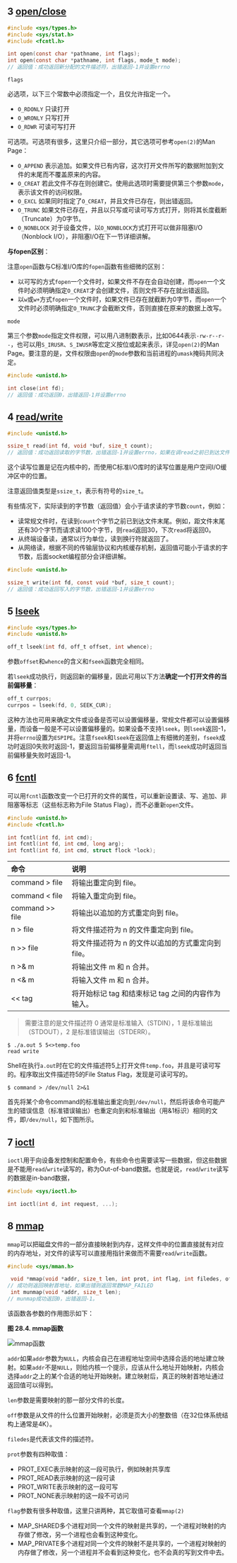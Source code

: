 ## 3 [open/close](https://akaedu.github.io/book/ch28s03.html)

```c
#include <sys/types.h>
#include <sys/stat.h>
#include <fcntl.h>

int open(const char *pathname, int flags);
int open(const char *pathname, int flags, mode_t mode);
// 返回值：成功返回新分配的文件描述符，出错返回-1并设置errno
```

`flags`

必选项，以下三个常数中必须指定一个，且仅允许指定一个。

- `O_RDONLY` 只读打开
- `O_WRONLY` 只写打开
- `O_RDWR` 可读可写打开

可选项。可选项有很多，这里只介绍一部分，其它选项可参考`open(2)`的Man Page：

- `O_APPEND` 表示追加。如果文件已有内容，这次打开文件所写的数据附加到文件的末尾而不覆盖原来的内容。
- `O_CREAT` 若此文件不存在则创建它。使用此选项时需要提供第三个参数`mode`，表示该文件的访问权限。
- `O_EXCL` 如果同时指定了`O_CREAT`，并且文件已存在，则出错返回。
- `O_TRUNC` 如果文件已存在，并且以只写或可读可写方式打开，则将其长度截断（Truncate）为0字节。
- `O_NONBLOCK` 对于设备文件，以`O_NONBLOCK`方式打开可以做非阻塞I/O（Nonblock I/O），非阻塞I/O在下一节详细讲解。

**与fopen区别**：

注意`open`函数与C标准I/O库的`fopen`函数有些细微的区别：

- 以可写的方式`fopen`一个文件时，如果文件不存在会自动创建，而`open`一个文件时必须明确指定`O_CREAT`才会创建文件，否则文件不存在就出错返回。
- 以`w`或`w+`方式`fopen`一个文件时，如果文件已存在就截断为0字节，而`open`一个文件时必须明确指定`O_TRUNC`才会截断文件，否则直接在原来的数据上改写。

`mode`

第三个参数`mode`指定文件权限，可以用八进制数表示，比如0644表示`-rw-r--r--`，也可以用`S_IRUSR`、`S_IWUSR`等宏定义按位或起来表示，详见`open(2)`的Man Page。要注意的是，文件权限由`open`的`mode`参数和当前进程的`umask`掩码共同决定。

```c
#include <unistd.h>

int close(int fd);
// 返回值：成功返回0，出错返回-1并设置errno
```

## 4 [read/write](https://akaedu.github.io/book/ch28s04.html)

```c
#include <unistd.h>

ssize_t read(int fd, void *buf, size_t count);
// 返回值：成功返回读取的字节数，出错返回-1并设置errno，如果在调read之前已到达文件末尾，则这次read返回0
```

这个读写位置是记在内核中的，而使用C标准I/O库时的读写位置是用户空间I/O缓冲区中的位置。

注意返回值类型是`ssize_t`，表示有符号的`size_t`。

有些情况下，实际读到的字节数（返回值）会小于请求读的字节数`count`，例如：

- 读常规文件时，在读到`count`个字节之前已到达文件末尾。例如，距文件末尾还有30个字节而请求读100个字节，则`read`返回30，下次`read`将返回0。
- 从终端设备读，通常以行为单位，读到换行符就返回了。
- 从网络读，根据不同的传输层协议和内核缓存机制，返回值可能小于请求的字节数，后面socket编程部分会详细讲解。

```c
#include <unistd.h>

ssize_t write(int fd, const void *buf, size_t count);
// 返回值：成功返回写入的字节数，出错返回-1并设置errno
```

## 5 [lseek](https://akaedu.github.io/book/ch28s05.html)

```c
#include <sys/types.h>
#include <unistd.h>

off_t lseek(int fd, off_t offset, int whence);
```

参数`offset`和`whence`的含义和`fseek`函数完全相同。

若`lseek`成功执行，则返回新的偏移量，因此可用以下方法**确定一个打开文件的当前偏移量**：

```c
off_t currpos;
currpos = lseek(fd, 0, SEEK_CUR);
```

这种方法也可用来确定文件或设备是否可以设置偏移量，常规文件都可以设置偏移量，而设备一般是不可以设置偏移量的。如果设备不支持`lseek`，则`lseek`返回-1，并将`errno`设置为`ESPIPE`。注意`fseek`和`lseek`在返回值上有细微的差别，`fseek`成功时返回0失败时返回-1，要返回当前偏移量需调用`ftell`，而`lseek`成功时返回当前偏移量失败时返回-1。

## 6 [fcntl](https://akaedu.github.io/book/ch28s06.html)

可以用`fcntl`函数改变一个已打开的文件的属性，可以重新设置读、写、追加、非阻塞等标志（这些标志称为File Status Flag），而不必重新`open`文件。

```c
#include <unistd.h>
#include <fcntl.h>

int fcntl(int fd, int cmd);
int fcntl(int fd, int cmd, long arg);
int fcntl(int fd, int cmd, struct flock *lock);
```

| 命令            | 说明                                               |
| :-------------- | :------------------------------------------------- |
| command > file  | 将输出重定向到 file。                              |
| command < file  | 将输入重定向到 file。                              |
| command >> file | 将输出以追加的方式重定向到 file。                  |
| n > file        | 将文件描述符为 n 的文件重定向到 file。             |
| n >> file       | 将文件描述符为 n 的文件以追加的方式重定向到 file。 |
| n >& m          | 将输出文件 m 和 n 合并。                           |
| n <& m          | 将输入文件 m 和 n 合并。                           |
| << tag          | 将开始标记 tag 和结束标记 tag 之间的内容作为输入。 |

> 需要注意的是文件描述符 0 通常是标准输入（STDIN），1 是标准输出（STDOUT），2 是标准错误输出（STDERR）。

```shell
$ ./a.out 5 5<>temp.foo
read write
```

Shell在执行`a.out`时在它的文件描述符5上打开文件`temp.foo`，并且是可读可写的。程序取出文件描述符5的File Status Flag，发现是可读可写的。

```shell
$ command > /dev/null 2>&1
```

首先将某个命令command的标准输出重定向到`/dev/null`，然后将该命令可能产生的错误信息（标准错误输出）也重定向到和标准输出（用&1标识）相同的文件，即`/dev/null`，如下图所示。

## 7 [ioctl](https://akaedu.github.io/book/ch28s07.html)

`ioctl`用于向设备发控制和配置命令，有些命令也需要读写一些数据，但这些数据是不能用`read`/`write`读写的，称为Out-of-band数据。也就是说，`read`/`write`读写的数据是in-band数据，

```c
#include <sys/ioctl.h>

int ioctl(int d, int request, ...);
```

## 8 [mmap](https://akaedu.github.io/book/ch28s08.html)

`mmap`可以把磁盘文件的一部分直接映射到内存，这样文件中的位置直接就有对应的内存地址，对文件的读写可以直接用指针来做而不需要`read`/`write`函数。

```c
#include <sys/mman.h>

 void *mmap(void *addr, size_t len, int prot, int flag, int filedes, off_t off);
// 成功则返回映射首地址，如果出错则返回常数MAP_FAILED
 int munmap(void *addr, size_t len);
// munmap成功返回0，出错返回-1。
```

该函数各参数的作用图示如下：

**图 28.4. mmap函数**

![mmap函数](https://akaedu.github.io/book/images/io.mmap.png)

`addr`如果`addr`参数为`NULL`，内核会自己在进程地址空间中选择合适的地址建立映射。如果`addr`不是`NULL`，则给内核一个提示，应该从什么地址开始映射，内核会选择`addr`之上的某个合适的地址开始映射。建立映射后，真正的映射首地址通过返回值可以得到。

`len`参数是需要映射的那一部分文件的长度。

`off`参数是从文件的什么位置开始映射，必须是页大小的整数倍（在32位体系统结构上通常是4K）。

`filedes`是代表该文件的描述符。

`prot`参数有四种取值：

- PROT_EXEC表示映射的这一段可执行，例如映射共享库
- PROT_READ表示映射的这一段可读
- PROT_WRITE表示映射的这一段可写
- PROT_NONE表示映射的这一段不可访问

`flag`参数有很多种取值，这里只讲两种，其它取值可查看`mmap(2)`

- MAP_SHARED多个进程对同一个文件的映射是共享的，一个进程对映射的内存做了修改，另一个进程也会看到这种变化。
- MAP_PRIVATE多个进程对同一个文件的映射不是共享的，一个进程对映射的内存做了修改，另一个进程并不会看到这种变化，也不会真的写到文件中去。

